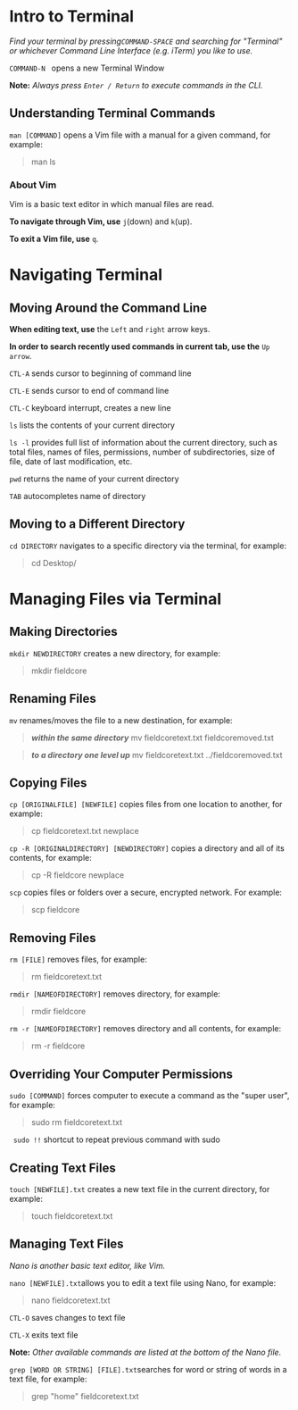 # Intro to Terminal

*Find your terminal by pressing``COMMAND-SPACE`` and searching for "Terminal" or whichever Command Line Interface (e.g. iTerm) you like to use.*

``COMMAND-N `` opens a new Terminal Window

**Note:** *Always press ``Enter / Return`` to execute commands in the CLI.*

## Understanding Terminal Commands
`man [COMMAND]` opens a Vim file with a manual for a given command, for example:
>man ls

### About Vim
Vim is a basic text editor in which manual files are read.

**To navigate through Vim, use** ``j``(down) and ``k``(up).


**To exit a Vim file, use** ``q``.

# Navigating Terminal
## Moving Around the Command Line
**When editing text, use** the ``Left`` and ``right`` arrow keys.


**In order to search recently used commands in current tab, use the** ``Up arrow``.

``CTL-A`` sends cursor to beginning of command line

``CTL-E`` sends cursor to end of command line

``CTL-C`` keyboard interrupt, creates a new line

``ls`` lists the contents of your current directory

``ls -l`` provides full list of information about the current directory, such as total files, names of files, permissions, number of subdirectories, size of file, date of last modification, etc.

``pwd`` returns the name of your current directory

``TAB`` autocompletes name of directory

## Moving to a Different Directory
``cd DIRECTORY`` navigates to a specific directory via the terminal, for example:
> cd Desktop/

# Managing Files via Terminal

## Making Directories
``mkdir NEWDIRECTORY`` creates a new directory, for example:
>mkdir fieldcore

## Renaming Files
``mv`` renames/moves the file to a new destination, for example:

>**_within the same directory_** mv fieldcoretext.txt fieldcoremoved.txt

>**_to a directory one level up_** mv fieldcoretext.txt ../fieldcoremoved.txt

## Copying Files
``cp [ORIGINALFILE] [NEWFILE]`` copies files from one location to another, for example:
>cp fieldcoretext.txt newplace


`cp -R [ORIGINALDIRECTORY] [NEWDIRECTORY]` copies a directory and all of its contents, for example:
>cp -R fieldcore newplace


``scp`` copies files or folders over a secure, encrypted network. For example:
> scp fieldcore

## Removing Files
`rm [FILE]` removes files, for example:
>rm fieldcoretext.txt

`rmdir [NAMEOFDIRECTORY]` removes directory, for example:
> rmdir fieldcore

`rm -r [NAMEOFDIRECTORY]` removes directory and all contents, for example:
> rm -r fieldcore

## Overriding Your Computer Permissions
`sudo [COMMAND]` forces computer to execute a command as the "super user", for example:
> sudo rm fieldcoretext.txt

` sudo !!` shortcut to repeat previous command with sudo

## Creating Text Files
`touch [NEWFILE].txt` creates a new text file in the current directory, for example:
>  touch fieldcoretext.txt

## Managing Text Files
*Nano is another basic text editor, like Vim.*


`nano [NEWFILE].txt`allows you to edit a text file using Nano, for example:
>nano fieldcoretext.txt

`CTL-O` saves changes to text file

`CTL-X` exits text file

**Note:** *Other available commands are listed at the bottom of the Nano file.*

`grep [WORD OR STRING] [FILE].txt`searches for word or string of words in a text file, for example:
> grep "home" fieldcoretext.txt
